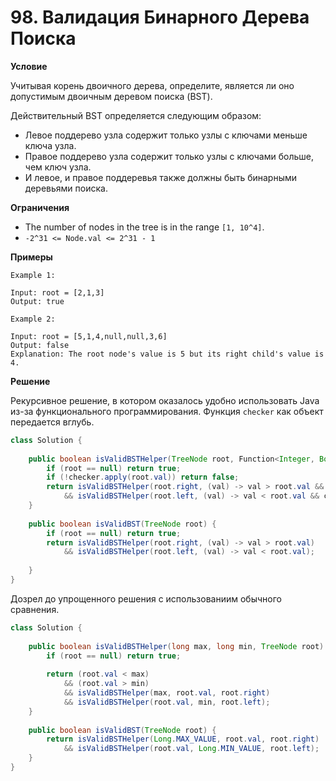 # 98. Валидация Бинарного Дерева Поиска

**Условие**

Учитывая корень двоичного дерева, определите, является ли оно допустимым двоичным деревом поиска (BST).

Действительный BST определяется следующим образом:

- Левое поддерево узла содержит только узлы с ключами меньше ключа узла.
- Правое поддерево узла содержит только узлы с ключами больше, чем ключ узла.
- И левое, и правое поддеревья также должны быть бинарными деревьями поиска.

**Ограничения**
- The number of nodes in the tree is in the range `[1, 10^4]`.
- `-2^31 <= Node.val <= 2^31 - 1`

**Примеры**
```
Example 1:

Input: root = [2,1,3]
Output: true

Example 2:

Input: root = [5,1,4,null,null,3,6]
Output: false
Explanation: The root node's value is 5 but its right child's value is 4.
```


**Решение**

Рекурсивное решение, в котором оказалось удобно использовать Java из-за функционального программирования. Функция `checker` как объект передается вглубь.

```Java
class Solution {
    
    public boolean isValidBSTHelper(TreeNode root, Function<Integer, Boolean> checker) {
        if (root == null) return true;
        if (!checker.apply(root.val)) return false;
        return isValidBSTHelper(root.right, (val) -> val > root.val && checker.apply(val)) 
            && isValidBSTHelper(root.left, (val) -> val < root.val && checker.apply(val));
    }
    
    public boolean isValidBST(TreeNode root) {
        if (root == null) return true;
        return isValidBSTHelper(root.right, (val) -> val > root.val) 
            && isValidBSTHelper(root.left, (val) -> val < root.val);
        
    }
}
```

Дозрел до упрощенного решения с использованиим обычного сравнения.
```Java
class Solution {
    
    public boolean isValidBSTHelper(long max, long min, TreeNode root) {
        if (root == null) return true;
        
        return (root.val < max) 
            && (root.val > min) 
            && isValidBSTHelper(max, root.val, root.right)
            && isValidBSTHelper(root.val, min, root.left);
    }
    
    public boolean isValidBST(TreeNode root) {
        return isValidBSTHelper(Long.MAX_VALUE, root.val, root.right) 
            && isValidBSTHelper(root.val, Long.MIN_VALUE, root.left);
    }
}
```






 


 


